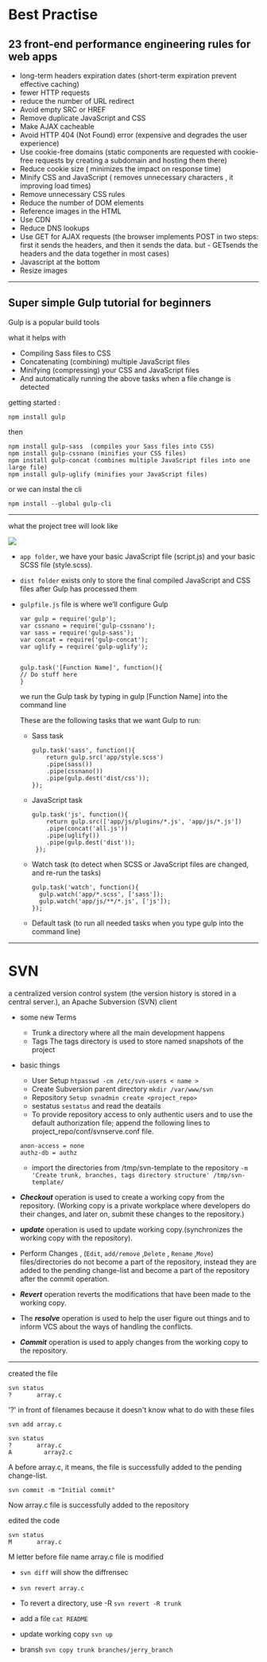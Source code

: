 # Best Practise

## 23 front-end performance engineering rules for web apps

- long-term headers expiration dates (short-term expiration prevent effective caching)
- fewer HTTP requests
- reduce the number of URL redirect
- Avoid empty SRC or HREF
- Remove duplicate JavaScript and CSS
- Make AJAX cacheable
- Avoid HTTP 404 (Not Found) error (expensive and degrades the user experience)
- Use cookie-free domains (static components are requested with cookie-free requests by creating a subdomain and hosting them there)
- Reduce cookie size ( minimizes the impact on response time)
- Minify CSS and JavaScript ( removes unnecessary characters , it improving load times)
- Remove unnecessary CSS rules
- Reduce the number of DOM elements
- Reference images in the HTML
- Use CDN
- Reduce DNS lookups
- Use GET for AJAX requests (the browser implements POST in two steps: first it sends the headers, and then it sends the data. but - GETsends the headers and the data together in most cases)
- Javascript at the bottom
- Resize images

---

## Super simple Gulp tutorial for beginners

Gulp is a popular build tools

what it helps with

- Compiling Sass files to CSS
- Concatenating (combining) multiple JavaScript files
- Minifying (compressing) your CSS and JavaScript files
- And automatically running the above tasks when a file change is detected

getting started :

`npm install gulp`

then

```
npm install gulp-sass  (compiles your Sass files into CSS)
npm install gulp-cssnano (minifies your CSS files)
npm install gulp-concat (combines multiple JavaScript files into one large file)
npm install gulp-uglify (minifies your JavaScript files)
```

or we can instal the cli

`npm install --global gulp-cli`

---

what the project tree will look like

![](./imgs/09.jpg)

- `app folder`, we have your basic JavaScript file (script.js) and your basic SCSS file (style.scss).

- `dist folder` exists only to store the final compiled JavaScript and CSS files after Gulp has processed them

- `gulpfile.js` file is where we’ll configure Gulp

  ```
  var gulp = require('gulp');
  var cssnano = require('gulp-cssnano');
  var sass = require('gulp-sass');
  var concat = require('gulp-concat');
  var uglify = require('gulp-uglify');


  gulp.task('[Function Name]', function(){
  // Do stuff here
  }

  ```

  we run the Gulp task by typing in gulp [Function Name] into the command line

  These are the following tasks that we want Gulp to run:

  - Sass task

    ```
    gulp.task('sass', function(){
        return gulp.src('app/style.scss')
        .pipe(sass())
        .pipe(cssnano())
        .pipe(gulp.dest('dist/css'));
    });

    ```

  - JavaScript task

    ```
    gulp.task('js', function(){
        return gulp.src(['app/js/plugins/*.js', 'app/js/*.js'])
        .pipe(concat('all.js'))
        .pipe(uglify())
        .pipe(gulp.dest('dist'));
     });

    ```

  - Watch task (to detect when SCSS or JavaScript files are changed, and re-run the tasks)

    ```
    gulp.task('watch', function(){
      gulp.watch('app/*.scss', ['sass']);
      gulp.watch('app/js/**/*.js', ['js']);
    });

    ```

  - Default task (to run all needed tasks when you type gulp into the command line)

---

# SVN

a centralized version control system (the version history is stored in a central server.), an Apache Subversion (SVN) client

- some new Terms

  - Trunk a directory where all the main development happens
  - Tags The tags directory is used to store named snapshots of the project

- basic things

  - User Setup `htpasswd -cm /etc/svn-users < name >`
  - Create Subversion parent directory `mkdir /var/www/svn`
  - Repository `Setup svnadmin create <project_repo>`
  - sestatus `sestatus` and read the deatails
  - To provide repository access to only authentic users and to use the default authorization file; append the following lines to project_repo/conf/svnserve.conf file.

  ```
  anon-access = none
  authz-db = authz
  ```

  - import the directories from /tmp/svn-template to the repository
    `-m 'Create trunk, branches, tags directory structure' /tmp/svn-template/ `

- **_Checkout_** operation is used to create a working copy from the repository. (Working copy is a private workplace where developers do their changes, and later on, submit these changes to the repository.)
- **_update_** operation is used to update working copy.(synchronizes the working copy with the repository).
- Perform Changes , (`Edit`, `add/remove` ,`Delete` , `Rename` ,`Move`) files/directories do not become a part of the repository, instead they are added to the pending change-list and become a part of the repository after the commit operation.
- **_Revert_** operation reverts the modifications that have been made to the working copy.
- The **_resolve_** operation is used to help the user figure out things and to inform VCS about the ways of handling the conflicts.
- **_Commit_** operation is used to apply changes from the working copy to the repository.

---

created the file

```
svn status
?       array.c
```

'?' in front of filenames because it doesn't know what to do with these files

`svn add array.c `

```
svn status
?       array.c
A         array2.c
```

A before array.c, it means, the file is successfully added to the pending change-list.

`svn commit -m "Initial commit"`

Now array.c file is successfully added to the repository

edited the code

```
svn status
M       array.c
```

M letter before file name array.c file is modified

- `svn diff` will show the diffrensec

- `svn revert array.c`

- To revert a directory, use -R `svn revert -R trunk`

- add a file `cat README`


- update  working copy `svn up`

- bransh `svn copy trunk branches/jerry_branch`

